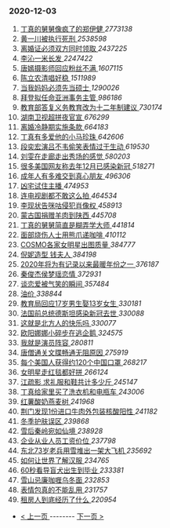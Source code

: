 ### 2020-12-03 
1. [ 丁真的舅舅像疯了的郑伊健 ](https://s.weibo.com/weibo?q=%23%E4%B8%81%E7%9C%9F%E7%9A%84%E8%88%85%E8%88%85%E5%83%8F%E7%96%AF%E4%BA%86%E7%9A%84%E9%83%91%E4%BC%8A%E5%81%A5%23&Refer=top) *2773138*
1. [ 黄一川被执行死刑 ](https://s.weibo.com/weibo?q=%23%E9%BB%84%E4%B8%80%E5%B7%9D%E8%A2%AB%E6%89%A7%E8%A1%8C%E6%AD%BB%E5%88%91%23&Refer=top) *2538598*
1. [ 离婚证必须双方同时领取 ](https://s.weibo.com/weibo?q=%23%E7%A6%BB%E5%A9%9A%E8%AF%81%E5%BF%85%E9%A1%BB%E5%8F%8C%E6%96%B9%E5%90%8C%E6%97%B6%E9%A2%86%E5%8F%96%23&Refer=top) *2437225*
1. [ 李沁一米长发 ](https://s.weibo.com/weibo?q=%23%E6%9D%8E%E6%B2%81%E4%B8%80%E7%B1%B3%E9%95%BF%E5%8F%91%23&Refer=top) *2247422*
1. [ 唐嫣摄影师回应粉丝不满 ](https://s.weibo.com/weibo?q=%23%E5%94%90%E5%AB%A3%E6%91%84%E5%BD%B1%E5%B8%88%E5%9B%9E%E5%BA%94%E7%B2%89%E4%B8%9D%E4%B8%8D%E6%BB%A1%23&Refer=top) *1607115*
1. [ 陈立农清唱好稳 ](https://s.weibo.com/weibo?q=%23%E9%99%88%E7%AB%8B%E5%86%9C%E6%B8%85%E5%94%B1%E5%A5%BD%E7%A8%B3%23&Refer=top) *1511989*
1. [ 当我妈妈必须先当硕士 ](https://s.weibo.com/weibo?q=%23%E5%BD%93%E6%88%91%E5%A6%88%E5%A6%88%E5%BF%85%E9%A1%BB%E5%85%88%E5%BD%93%E7%A1%95%E5%A3%AB%23&Refer=top) *1290026*
1. [ 拜登拟任命亚洲事务主管 ](https://s.weibo.com/weibo?q=%E6%8B%9C%E7%99%BB%E6%8B%9F%E4%BB%BB%E5%91%BD%E4%BA%9A%E6%B4%B2%E4%BA%8B%E5%8A%A1%E4%B8%BB%E7%AE%A1&Refer=top) *986186*
1. [ 教育部答复义务教育改为十二年制建议 ](https://s.weibo.com/weibo?q=%23%E6%95%99%E8%82%B2%E9%83%A8%E7%AD%94%E5%A4%8D%E4%B9%89%E5%8A%A1%E6%95%99%E8%82%B2%E6%94%B9%E4%B8%BA%E5%8D%81%E4%BA%8C%E5%B9%B4%E5%88%B6%E5%BB%BA%E8%AE%AE%23&Refer=top) *730174*
1. [ 湖南卫视超拼夜官宣 ](https://s.weibo.com/weibo?q=%23%E6%B9%96%E5%8D%97%E5%8D%AB%E8%A7%86%E8%B6%85%E6%8B%BC%E5%A4%9C%E5%AE%98%E5%AE%A3%23&Refer=top) *676299*
1. [ 离婚冷静期实施条款 ](https://s.weibo.com/weibo?q=%E7%A6%BB%E5%A9%9A%E5%86%B7%E9%9D%99%E6%9C%9F%E5%AE%9E%E6%96%BD%E6%9D%A1%E6%AC%BE&Refer=top) *664183*
1. [ 丁真有多爱他的小马珍珠 ](https://s.weibo.com/weibo?q=%23%E4%B8%81%E7%9C%9F%E6%9C%89%E5%A4%9A%E7%88%B1%E4%BB%96%E7%9A%84%E5%B0%8F%E9%A9%AC%E7%8F%8D%E7%8F%A0%23&Refer=top) *642606*
1. [ 段奕宏演吕不韦偷笑表情过于生动 ](https://s.weibo.com/weibo?q=%23%E6%AE%B5%E5%A5%95%E5%AE%8F%E6%BC%94%E5%90%95%E4%B8%8D%E9%9F%A6%E5%81%B7%E7%AC%91%E8%A1%A8%E6%83%85%E8%BF%87%E4%BA%8E%E7%94%9F%E5%8A%A8%23&Refer=top) *619530*
1. [ 刘雯在走廊走出秀场的感觉 ](https://s.weibo.com/weibo?q=%23%E5%88%98%E9%9B%AF%E5%9C%A8%E8%B5%B0%E5%BB%8A%E8%B5%B0%E5%87%BA%E7%A7%80%E5%9C%BA%E7%9A%84%E6%84%9F%E8%A7%89%23&Refer=top) *580203*
1. [ 很多美国网友称去年12月已感染新冠 ](https://s.weibo.com/weibo?q=%23%E5%BE%88%E5%A4%9A%E7%BE%8E%E5%9B%BD%E7%BD%91%E5%8F%8B%E7%A7%B0%E5%8E%BB%E5%B9%B412%E6%9C%88%E5%B7%B2%E6%84%9F%E6%9F%93%E6%96%B0%E5%86%A0%23&Refer=top) *518271*
1. [ 成年人有多难交到真心朋友 ](https://s.weibo.com/weibo?q=%23%E6%88%90%E5%B9%B4%E4%BA%BA%E6%9C%89%E5%A4%9A%E9%9A%BE%E4%BA%A4%E5%88%B0%E7%9C%9F%E5%BF%83%E6%9C%8B%E5%8F%8B%23&Refer=top) *496306*
1. [ 凶宅试住主播 ](https://s.weibo.com/weibo?q=%23%E5%87%B6%E5%AE%85%E8%AF%95%E4%BD%8F%E4%B8%BB%E6%92%AD%23&Refer=top) *474953*
1. [ 连电视剧都不敢这么拍 ](https://s.weibo.com/weibo?q=%E8%BF%9E%E7%94%B5%E8%A7%86%E5%89%A7%E9%83%BD%E4%B8%8D%E6%95%A2%E8%BF%99%E4%B9%88%E6%8B%8D&Refer=top) *464534*
1. [ 李现状告咪咕侵犯肖像权 ](https://s.weibo.com/weibo?q=%E6%9D%8E%E7%8E%B0%E7%8A%B6%E5%91%8A%E5%92%AA%E5%92%95%E4%BE%B5%E7%8A%AF%E8%82%96%E5%83%8F%E6%9D%83&Refer=top) *458913*
1. [ 蒙古国捐赠羊肉到陕西 ](https://s.weibo.com/weibo?q=%E8%92%99%E5%8F%A4%E5%9B%BD%E6%8D%90%E8%B5%A0%E7%BE%8A%E8%82%89%E5%88%B0%E9%99%95%E8%A5%BF&Refer=top) *445708*
1. [ 丁真的舅舅简直是糊弄学大师 ](https://s.weibo.com/weibo?q=%E4%B8%81%E7%9C%9F%E7%9A%84%E8%88%85%E8%88%85%E7%AE%80%E7%9B%B4%E6%98%AF%E7%B3%8A%E5%BC%84%E5%AD%A6%E5%A4%A7%E5%B8%88&Refer=top) *441814*
1. [ 面部烧伤人士用熊爪递咖啡 ](https://s.weibo.com/weibo?q=%23%E9%9D%A2%E9%83%A8%E7%83%A7%E4%BC%A4%E4%BA%BA%E5%A3%AB%E7%94%A8%E7%86%8A%E7%88%AA%E9%80%92%E5%92%96%E5%95%A1%23&Refer=top) *410112*
1. [ COSMO各家女明星出图质量 ](https://s.weibo.com/weibo?q=%23COSMO%E5%90%84%E5%AE%B6%E5%A5%B3%E6%98%8E%E6%98%9F%E5%87%BA%E5%9B%BE%E8%B4%A8%E9%87%8F%23&Refer=top) *384777*
1. [ 倪妮造型 钱夫人 ](https://s.weibo.com/weibo?q=%E5%80%AA%E5%A6%AE%E9%80%A0%E5%9E%8B%20%E9%92%B1%E5%A4%AB%E4%BA%BA&Refer=top) *384198*
1. [ 2020年将为有记录以来最暖年份之一 ](https://s.weibo.com/weibo?q=%232020%E5%B9%B4%E5%B0%86%E4%B8%BA%E6%9C%89%E8%AE%B0%E5%BD%95%E4%BB%A5%E6%9D%A5%E6%9C%80%E6%9A%96%E5%B9%B4%E4%BB%BD%E4%B9%8B%E4%B8%80%23&Refer=top) *376187*
1. [ 秦俊杰侯梦瑶恋情 ](https://s.weibo.com/weibo?q=%E7%A7%A6%E4%BF%8A%E6%9D%B0%E4%BE%AF%E6%A2%A6%E7%91%B6%E6%81%8B%E6%83%85&Refer=top) *372931*
1. [ 谈恋爱被气笑的瞬间 ](https://s.weibo.com/weibo?q=%23%E8%B0%88%E6%81%8B%E7%88%B1%E8%A2%AB%E6%B0%94%E7%AC%91%E7%9A%84%E7%9E%AC%E9%97%B4%23&Refer=top) *357484*
1. [ 油价 ](https://s.weibo.com/weibo?q=%E6%B2%B9%E4%BB%B7&Refer=top) *338844*
1. [ 教育局回应17岁男生娶13岁女生 ](https://s.weibo.com/weibo?q=%23%E6%95%99%E8%82%B2%E5%B1%80%E5%9B%9E%E5%BA%9417%E5%B2%81%E7%94%B7%E7%94%9F%E5%A8%B613%E5%B2%81%E5%A5%B3%E7%94%9F%23&Refer=top) *330181*
1. [ 法国前总统德斯坦感染新冠去世 ](https://s.weibo.com/weibo?q=%23%E6%B3%95%E5%9B%BD%E5%89%8D%E6%80%BB%E7%BB%9F%E5%BE%B7%E6%96%AF%E5%9D%A6%E6%84%9F%E6%9F%93%E6%96%B0%E5%86%A0%E5%8E%BB%E4%B8%96%23&Refer=top) *330088*
1. [ 这就是北方人的快乐吗 ](https://s.weibo.com/weibo?q=%23%E8%BF%99%E5%B0%B1%E6%98%AF%E5%8C%97%E6%96%B9%E4%BA%BA%E7%9A%84%E5%BF%AB%E4%B9%90%E5%90%97%23&Refer=top) *330077*
1. [ 欧阳娜娜小碎步在逃企鹅 ](https://s.weibo.com/weibo?q=%23%E6%AC%A7%E9%98%B3%E5%A8%9C%E5%A8%9C%E5%B0%8F%E7%A2%8E%E6%AD%A5%E5%9C%A8%E9%80%83%E4%BC%81%E9%B9%85%23&Refer=top) *324575*
1. [ 我就是演员阵容 ](https://s.weibo.com/weibo?q=%23%E6%88%91%E5%B0%B1%E6%98%AF%E6%BC%94%E5%91%98%E9%98%B5%E5%AE%B9%23&Refer=top) *280811*
1. [ 唐僧通关文牒畅通无阻原因 ](https://s.weibo.com/weibo?q=%23%E5%94%90%E5%83%A7%E9%80%9A%E5%85%B3%E6%96%87%E7%89%92%E7%95%85%E9%80%9A%E6%97%A0%E9%98%BB%E5%8E%9F%E5%9B%A0%23&Refer=top) *275919*
1. [ 每个美国人获得约120个中国口罩 ](https://s.weibo.com/weibo?q=%23%E6%AF%8F%E4%B8%AA%E7%BE%8E%E5%9B%BD%E4%BA%BA%E8%8E%B7%E5%BE%97%E7%BA%A6120%E4%B8%AA%E4%B8%AD%E5%9B%BD%E5%8F%A3%E7%BD%A9%23&Refer=top) *268217*
1. [ 女明星走红毯都好拼 ](https://s.weibo.com/weibo?q=%23%E5%A5%B3%E6%98%8E%E6%98%9F%E8%B5%B0%E7%BA%A2%E6%AF%AF%E9%83%BD%E5%A5%BD%E6%8B%BC%23&Refer=top) *266124*
1. [ 江疏影 求礼服和鞋共计多少斤 ](https://s.weibo.com/weibo?q=%E6%B1%9F%E7%96%8F%E5%BD%B1%20%E6%B1%82%E7%A4%BC%E6%9C%8D%E5%92%8C%E9%9E%8B%E5%85%B1%E8%AE%A1%E5%A4%9A%E5%B0%91%E6%96%A4&Refer=top) *245147*
1. [ 丁真给家里买了洗衣机和电瓶车 ](https://s.weibo.com/weibo?q=%23%E4%B8%81%E7%9C%9F%E7%BB%99%E5%AE%B6%E9%87%8C%E4%B9%B0%E4%BA%86%E6%B4%97%E8%A1%A3%E6%9C%BA%E5%92%8C%E7%94%B5%E7%93%B6%E8%BD%A6%23&Refer=top) *243006*
1. [ 红薯酸奶燕麦树 ](https://s.weibo.com/weibo?q=%23%E7%BA%A2%E8%96%AF%E9%85%B8%E5%A5%B6%E7%87%95%E9%BA%A6%E6%A0%91%23&Refer=top) *241968*
1. [ 荆门发现1份进口牛肉外包装核酸阳性 ](https://s.weibo.com/weibo?q=%23%E8%8D%86%E9%97%A8%E5%8F%91%E7%8E%B01%E4%BB%BD%E8%BF%9B%E5%8F%A3%E7%89%9B%E8%82%89%E5%A4%96%E5%8C%85%E8%A3%85%E6%A0%B8%E9%85%B8%E9%98%B3%E6%80%A7%23&Refer=top) *241182*
1. [ 冬季护肤误区 ](https://s.weibo.com/weibo?q=%23%E5%86%AC%E5%AD%A3%E6%8A%A4%E8%82%A4%E8%AF%AF%E5%8C%BA%23&Refer=top) *239868*
1. [ 雪后秦岭宛如仙境 ](https://s.weibo.com/weibo?q=%23%E9%9B%AA%E5%90%8E%E7%A7%A6%E5%B2%AD%E5%AE%9B%E5%A6%82%E4%BB%99%E5%A2%83%23&Refer=top) *238928*
1. [ 企业从业人员工资价位 ](https://s.weibo.com/weibo?q=%23%E4%BC%81%E4%B8%9A%E4%BB%8E%E4%B8%9A%E4%BA%BA%E5%91%98%E5%B7%A5%E8%B5%84%E4%BB%B7%E4%BD%8D%23&Refer=top) *237798*
1. [ 东北73岁老兵用雪堆出一架大飞机 ](https://s.weibo.com/weibo?q=%23%E4%B8%9C%E5%8C%9773%E5%B2%81%E8%80%81%E5%85%B5%E7%94%A8%E9%9B%AA%E5%A0%86%E5%87%BA%E4%B8%80%E6%9E%B6%E5%A4%A7%E9%A3%9E%E6%9C%BA%23&Refer=top) *235692*
1. [ 如何让世界了解汉服 ](https://s.weibo.com/weibo?q=%23%E5%A6%82%E4%BD%95%E8%AE%A9%E4%B8%96%E7%95%8C%E4%BA%86%E8%A7%A3%E6%B1%89%E6%9C%8D%23&Refer=top) *234765*
1. [ 60秒看导盲犬出生到毕业 ](https://s.weibo.com/weibo?q=%2360%E7%A7%92%E7%9C%8B%E5%AF%BC%E7%9B%B2%E7%8A%AC%E5%87%BA%E7%94%9F%E5%88%B0%E6%AF%95%E4%B8%9A%23&Refer=top) *233381*
1. [ 雪山忌廉咖喱乌冬面 ](https://s.weibo.com/weibo?q=%23%E9%9B%AA%E5%B1%B1%E5%BF%8C%E5%BB%89%E5%92%96%E5%96%B1%E4%B9%8C%E5%86%AC%E9%9D%A2%23&Refer=top) *232853*
1. [ 表情包真的不能乱用 ](https://s.weibo.com/weibo?q=%23%E8%A1%A8%E6%83%85%E5%8C%85%E7%9C%9F%E7%9A%84%E4%B8%8D%E8%83%BD%E4%B9%B1%E7%94%A8%23&Refer=top) *231757*
1. [ 租房人到底经历了什么 ](https://s.weibo.com/weibo?q=%23%E7%A7%9F%E6%88%BF%E4%BA%BA%E5%88%B0%E5%BA%95%E7%BB%8F%E5%8E%86%E4%BA%86%E4%BB%80%E4%B9%88%23&Refer=top) *220954* 

- [ < 上一页 ](https://github.com/able8/weibo-hot-record/blob/master/2020-12-02.md) -------- [ 下一页 > ](https://github.com/able8/weibo-hot-record/blob/master/2020-12-04.md)